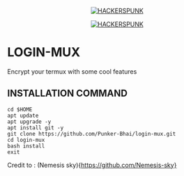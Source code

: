 <p align="center">
<a href="https://punkers.business.site"><img title="HACKERSPUNK" src="https://img.shields.io/badge/MADE%20IN-INDIA-SCRIPT?colorA=%23ff8100&colorB=%23017e40&colorC=%23ff0000&style=for-the-badge"></a>
</p>
</p>
<p align="center">
<a href="https://punkers.business.site"><img title="HACKERSPUNK" src="https://img.shields.io/badge/HACKERS-PUNK-green?style=for-the-badge&logo=appveyor"></a>
</p>

# LOGIN-MUX
Encrypt your termux with some cool features

## INSTALLATION COMMAND
```
cd $HOME
apt update
apt upgrade -y
apt install git -y
git clone https://github.com/Punker-Bhai/login-mux.git
cd login-mux
bash install
exit
```
Credit to : (Nemesis sky){https://github.com/Nemesis-sky}
